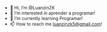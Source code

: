- 👋 Hi, I’m @LuanzinZK
- 👀 I’m interested in aprender a programar!
- 🌱 I’m currently learning Programar!
- 📫 How to reach me luanzinzk5@gmail.com!
